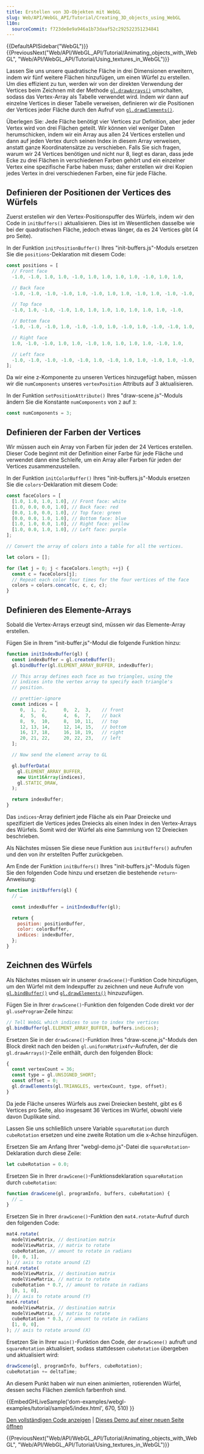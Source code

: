 ```yaml
---
title: Erstellen von 3D-Objekten mit WebGL
slug: Web/API/WebGL_API/Tutorial/Creating_3D_objects_using_WebGL
l10n:
  sourceCommit: f723de8e9a946a1b73daaf52c292522351234841
---
```


{{DefaultAPISidebar("WebGL")}} {{PreviousNext("Web/API/WebGL_API/Tutorial/Animating_objects_with_WebGL", "Web/API/WebGL_API/Tutorial/Using_textures_in_WebGL")}}

Lassen Sie uns unsere quadratische Fläche in drei Dimensionen erweitern, indem wir fünf weitere Flächen hinzufügen, um einen Würfel zu erstellen. Um dies effizient zu tun, werden wir von der direkten Verwendung der Vertices beim Zeichnen mit der Methode [`gl.drawArrays()`](/de/docs/Web/API/WebGLRenderingContext/drawArrays) umschalten, sodass das Vertex-Array als Tabelle verwendet wird. Indem wir dann auf einzelne Vertices in dieser Tabelle verweisen, definieren wir die Positionen der Vertices jeder Fläche durch den Aufruf von [`gl.drawElements()`](/de/docs/Web/API/WebGLRenderingContext/drawElements).

Überlegen Sie: Jede Fläche benötigt vier Vertices zur Definition, aber jeder Vertex wird von drei Flächen geteilt. Wir können viel weniger Daten herumschicken, indem wir ein Array aus allen 24 Vertices erstellen und dann auf jeden Vertex durch seinen Index in diesem Array verweisen, anstatt ganze Koordinatensätze zu verschieben. Falls Sie sich fragen, warum wir 24 Vertices benötigen und nicht nur 8, liegt es daran, dass jede Ecke zu drei Flächen in verschiedenen Farben gehört und ein einzelner Vertex eine spezifische Farbe haben muss; daher erstellen wir drei Kopien jedes Vertex in drei verschiedenen Farben, eine für jede Fläche.

## Definieren der Positionen der Vertices des Würfels

Zuerst erstellen wir den Vertex-Positionspuffer des Würfels, indem wir den Code in `initBuffers()` aktualisieren. Dies ist im Wesentlichen dasselbe wie bei der quadratischen Fläche, jedoch etwas länger, da es 24 Vertices gibt (4 pro Seite).

In der Funktion `initPositionBuffer()` Ihres "init-buffers.js"-Moduls ersetzen Sie die `positions`-Deklaration mit diesem Code:

```js
const positions = [
  // Front face
  -1.0, -1.0, 1.0, 1.0, -1.0, 1.0, 1.0, 1.0, 1.0, -1.0, 1.0, 1.0,

  // Back face
  -1.0, -1.0, -1.0, -1.0, 1.0, -1.0, 1.0, 1.0, -1.0, 1.0, -1.0, -1.0,

  // Top face
  -1.0, 1.0, -1.0, -1.0, 1.0, 1.0, 1.0, 1.0, 1.0, 1.0, 1.0, -1.0,

  // Bottom face
  -1.0, -1.0, -1.0, 1.0, -1.0, -1.0, 1.0, -1.0, 1.0, -1.0, -1.0, 1.0,

  // Right face
  1.0, -1.0, -1.0, 1.0, 1.0, -1.0, 1.0, 1.0, 1.0, 1.0, -1.0, 1.0,

  // Left face
  -1.0, -1.0, -1.0, -1.0, -1.0, 1.0, -1.0, 1.0, 1.0, -1.0, 1.0, -1.0,
];
```

Da wir eine z-Komponente zu unseren Vertices hinzugefügt haben, müssen wir die `numComponents` unseres `vertexPosition` Attributs auf 3 aktualisieren.

In der Funktion `setPositionAttribute()` Ihres "draw-scene.js"-Moduls ändern Sie die Konstante `numComponents` von `2` auf `3`:

```js
const numComponents = 3;
```

## Definieren der Farben der Vertices

Wir müssen auch ein Array von Farben für jeden der 24 Vertices erstellen. Dieser Code beginnt mit der Definition einer Farbe für jede Fläche und verwendet dann eine Schleife, um ein Array aller Farben für jeden der Vertices zusammenzustellen.

In der Funktion `initColorBuffer()` Ihres "init-buffers.js"-Moduls ersetzen Sie die `colors`-Deklaration mit diesem Code:

```js
const faceColors = [
  [1.0, 1.0, 1.0, 1.0], // Front face: white
  [1.0, 0.0, 0.0, 1.0], // Back face: red
  [0.0, 1.0, 0.0, 1.0], // Top face: green
  [0.0, 0.0, 1.0, 1.0], // Bottom face: blue
  [1.0, 1.0, 0.0, 1.0], // Right face: yellow
  [1.0, 0.0, 1.0, 1.0], // Left face: purple
];

// Convert the array of colors into a table for all the vertices.

let colors = [];

for (let j = 0; j < faceColors.length; ++j) {
  const c = faceColors[j];
  // Repeat each color four times for the four vertices of the face
  colors = colors.concat(c, c, c, c);
}
```

## Definieren des Elemente-Arrays

Sobald die Vertex-Arrays erzeugt sind, müssen wir das Elemente-Array erstellen.

Fügen Sie in Ihrem "init-buffer.js"-Modul die folgende Funktion hinzu:

```js
function initIndexBuffer(gl) {
  const indexBuffer = gl.createBuffer();
  gl.bindBuffer(gl.ELEMENT_ARRAY_BUFFER, indexBuffer);

  // This array defines each face as two triangles, using the
  // indices into the vertex array to specify each triangle's
  // position.

  // prettier-ignore
  const indices = [
     0,  1,  2,      0,  2,  3,    // front
     4,  5,  6,      4,  6,  7,    // back
     8,  9,  10,     8,  10, 11,   // top
     12, 13, 14,     12, 14, 15,   // bottom
     16, 17, 18,     16, 18, 19,   // right
     20, 21, 22,     20, 22, 23,   // left
  ];

  // Now send the element array to GL

  gl.bufferData(
    gl.ELEMENT_ARRAY_BUFFER,
    new Uint16Array(indices),
    gl.STATIC_DRAW,
  );

  return indexBuffer;
}
```

Das `indices`-Array definiert jede Fläche als ein Paar Dreiecke und spezifiziert die Vertices jedes Dreiecks als einen Index in den Vertex-Arrays des Würfels. Somit wird der Würfel als eine Sammlung von 12 Dreiecken beschrieben.

Als Nächstes müssen Sie diese neue Funktion aus `initBuffers()` aufrufen und den von ihr erstellten Puffer zurückgeben.

Am Ende der Funktion `initBuffers()` Ihres "init-buffers.js"-Moduls fügen Sie den folgenden Code hinzu und ersetzen die bestehende `return`-Anweisung:

```js
function initBuffers(gl) {
  // …

  const indexBuffer = initIndexBuffer(gl);

  return {
    position: positionBuffer,
    color: colorBuffer,
    indices: indexBuffer,
  };
}
```

## Zeichnen des Würfels

Als Nächstes müssen wir in unserer `drawScene()`-Funktion Code hinzufügen, um den Würfel mit dem Indexpuffer zu zeichnen und neue Aufrufe von [`gl.bindBuffer()`](/de/docs/Web/API/WebGLRenderingContext/bindBuffer) und [`gl.drawElements()`](/de/docs/Web/API/WebGLRenderingContext/drawElements) hinzuzufügen.

Fügen Sie in Ihrer `drawScene()`-Funktion den folgenden Code direkt vor der `gl.useProgram`-Zeile hinzu:

```js
// Tell WebGL which indices to use to index the vertices
gl.bindBuffer(gl.ELEMENT_ARRAY_BUFFER, buffers.indices);
```

Ersetzen Sie in der `drawScene()`-Funktion Ihres "draw-scene.js"-Moduls den Block direkt nach den beiden `gl.uniformMatrix4fv`-Aufrufen, der die `gl.drawArrays()`-Zeile enthält, durch den folgenden Block:

```js
{
  const vertexCount = 36;
  const type = gl.UNSIGNED_SHORT;
  const offset = 0;
  gl.drawElements(gl.TRIANGLES, vertexCount, type, offset);
}
```

Da jede Fläche unseres Würfels aus zwei Dreiecken besteht, gibt es 6 Vertices pro Seite, also insgesamt 36 Vertices im Würfel, obwohl viele davon Duplikate sind.

Lassen Sie uns schließlich unsere Variable `squareRotation` durch `cubeRotation` ersetzen und eine zweite Rotation um die x-Achse hinzufügen.

Ersetzen Sie am Anfang Ihrer "webgl-demo.js"-Datei die `squareRotation`-Deklaration durch diese Zeile:

```js
let cubeRotation = 0.0;
```

Ersetzen Sie in Ihrer `drawScene()`-Funktionsdeklaration `squareRotation` durch `cubeRotation`:

```js
function drawScene(gl, programInfo, buffers, cubeRotation) {
  // …
}
```

Ersetzen Sie in Ihrer `drawScene()`-Funktion den `mat4.rotate`-Aufruf durch den folgenden Code:

```js
mat4.rotate(
  modelViewMatrix, // destination matrix
  modelViewMatrix, // matrix to rotate
  cubeRotation, // amount to rotate in radians
  [0, 0, 1],
); // axis to rotate around (Z)
mat4.rotate(
  modelViewMatrix, // destination matrix
  modelViewMatrix, // matrix to rotate
  cubeRotation * 0.7, // amount to rotate in radians
  [0, 1, 0],
); // axis to rotate around (Y)
mat4.rotate(
  modelViewMatrix, // destination matrix
  modelViewMatrix, // matrix to rotate
  cubeRotation * 0.3, // amount to rotate in radians
  [1, 0, 0],
); // axis to rotate around (X)
```

Ersetzen Sie in Ihrer `main()`-Funktion den Code, der `drawScene()` aufruft und `squareRotation` aktualisiert, sodass stattdessen `cubeRotation` übergeben und aktualisiert wird:

```js
drawScene(gl, programInfo, buffers, cubeRotation);
cubeRotation += deltaTime;
```

An diesem Punkt haben wir nun einen animierten, rotierenden Würfel, dessen sechs Flächen ziemlich farbenfroh sind.

{{EmbedGHLiveSample('dom-examples/webgl-examples/tutorial/sample5/index.html', 670, 510) }}

[Den vollständigen Code anzeigen](https://github.com/mdn/dom-examples/tree/main/webgl-examples/tutorial/sample5) | [Dieses Demo auf einer neuen Seite öffnen](https://mdn.github.io/dom-examples/webgl-examples/tutorial/sample5/)

{{PreviousNext("Web/API/WebGL_API/Tutorial/Animating_objects_with_WebGL", "Web/API/WebGL_API/Tutorial/Using_textures_in_WebGL")}}
